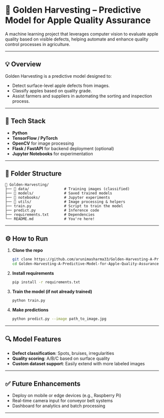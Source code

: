 

# 🍎 Golden Harvesting – Predictive Model for Apple Quality Assurance

A machine learning project that leverages computer vision to evaluate apple quality based on visible defects, helping automate and enhance quality control processes in agriculture.

---

## 💡 Overview

Golden Harvesting is a predictive model designed to:

* Detect surface-level apple defects from images.
* Classify apples based on quality grade.
* Assist farmers and suppliers in automating the sorting and inspection process.

---

## 🧠 Tech Stack

* **Python**
* **TensorFlow / PyTorch**
* **OpenCV** for image processing
* **Flask / FastAPI** for backend deployment (optional)
* **Jupyter Notebooks** for experimentation

---

## 📂 Folder Structure

```
📁 Golden-Harvesting/
├── 📁 data/                # Training images (classified)
├── 📁 models/              # Saved trained models
├── 📁 notebooks/           # Jupyter experiments
├── 📁 utils/               # Image processing & helpers
├── train.py               # Script to train the model
├── predict.py             # Inference code
├── requirements.txt       # Dependencies
└── README.md              # You're here!
```

---

## ⚙️ How to Run

1. **Clone the repo**

   ```bash
   git clone https://github.com/arunimasharma33/Golden-Harvesting-A-Predictive-Model-for-Apple-Quality-Assurance.git
   cd Golden-Harvesting-A-Predictive-Model-for-Apple-Quality-Assurance
   ```

2. **Install requirements**

   ```bash
   pip install -r requirements.txt
   ```

3. **Train the model (if not already trained)**

   ```bash
   python train.py
   ```

4. **Make predictions**

   ```bash
   python predict.py --image path_to_image.jpg
   ```

---

## 🔍 Model Features

* **Defect classification**: Spots, bruises, irregularities
* **Quality scoring**: A/B/C based on surface quality
* **Custom dataset support**: Easily extend with more labeled images

---

## ✅ Future Enhancements

* Deploy on mobile or edge devices (e.g., Raspberry Pi)
* Real-time camera input for conveyor belt systems
* Dashboard for analytics and batch processing

---

